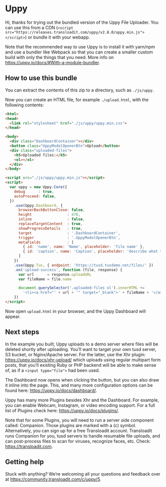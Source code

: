 # Uppy

Hi, thanks for trying out the bundled version of the Uppy File Uploader. You can use
this from a CDN (`<script src="https://releases.transloadit.com/uppy/v2.8.0/uppy.min.js"></script>`) or bundle it with your webapp.

Note that the recommended way to use Uppy is to install it with yarn/npm and use a
bundler like Webpack so that you can create a smaller custom build with only the
things that you need. More info on <https://uppy.io/docs/#With-a-module-bundler>.

## How to use this bundle

You can extract the contents of this zip to a directory, such as `./js/uppy`.

Now you can create an HTML file, for example `./upload.html`, with the following contents:

```html
<html>
<head>
  <link rel="stylesheet" href="./js/uppy/uppy.min.css">
</head>

<body>
  <div class="DashboardContainer"></div>
  <button class="UppyModalOpenerBtn">Upload</button>
  <div class="uploaded-files">
    <h5>Uploaded files:</h5>
    <ol></ol>
  </div>
</body>

<script src="./js/uppy/uppy.min.js"></script>
<script>
  var uppy = new Uppy.Core({
    debug      : true,
    autoProceed: false,
  })
    .use(Uppy.Dashboard, {
      browserBackButtonClose: false,
      height                : 470,
      inline                : false,
      replaceTargetContent  : true,
      showProgressDetails   : true,
      target                : '.DashboardContainer',
      trigger               : '.UppyModalOpenerBtn',
      metaFields            : [
        { id: 'name', name: 'Name', placeholder: 'file name' },
        { id: 'caption', name: 'Caption', placeholder: 'describe what the image is about' }
      ]
    })
    .use(Uppy.Tus, { endpoint: 'https://tusd.tusdemo.net/files/' })
    .on('upload-success', function (file, response) {
      var url      = response.uploadURL
      var fileName = file.name

      document.querySelector('.uploaded-files ol').innerHTML +=
        '<li><a href="' + url + '" target="_blank">' + fileName + '</a></li>'
    })
</script>
```

Now open `upload.html` in your browser, and the Uppy Dashboard will appear.

## Next steps

In the example you built, Uppy uploads to a demo server where files will be deleted
shortly after uploading. You’ll want to target your own tusd server, S3 bucket, or Nginx/Apache server. For the latter, use the Xhr plugin: <https://uppy.io/docs/xhr-upload/> which uploads using regular multipart form posts, that you’ll existing Ruby or PHP backend will be able to make sense of, as if a `<input type="file">` had been used.

The Dashboard now opens when clicking the button, but you can also draw it inline into the page. This, and many more configuration options can be found here: <https://uppy.io/docs/dashboard/>.

Uppy has many more Plugins besides Xhr and the Dashboard. For example, you can enable Webcam, Instagram, or video encoding support. For a full list of Plugins check here: <https://uppy.io/docs/plugins/>.

Note that for some Plugins, you will need to run a server side component called: Companion. Those plugins are marked with a (c) symbol. Alternatively, you can sign up for a free Transloadit account. Transloadit runs Companion for you, tusd servers to handle resumable file uploads, and can post-process files to scan for viruses, recognize faces, etc. Check: <https://transloadit.com>.

## Getting help

Stuck with anything? We’re welcoming all your questions and feedback over at <https://community.transloadit.com/c/uppy/5>.
